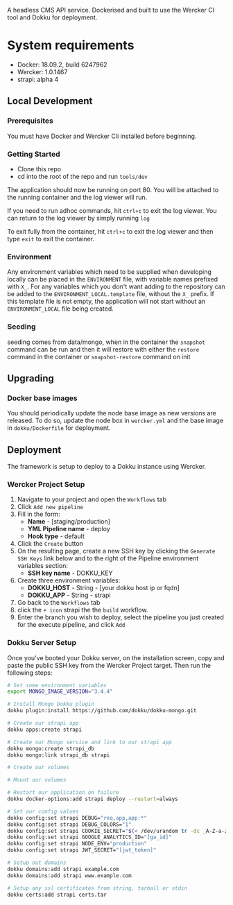 
A headless CMS API service. Dockerised and built to use the Wercker CI tool and Dokku for deployment.

# System requirements

- Docker: 18.09.2, build 6247962
- Wercker: 1.0.1467
- strapi: alpha 4


## Local Development

### Prerequisites

You must have Docker and Wercker Cli installed before beginning.

### Getting Started

* Clone this repo
* cd into the root of the repo and run `tools/dev`

The application should now be running on port 80. You will be attached to the running container and the log viewer will run.

If you need to run adhoc commands, hit `ctrl+c` to exit the log viewer. You can return to the log viewer by simply running `log`

To exit fully from the container, hit `ctrl+c` to exit the log viewer and then type `exit` to exit the container.

### Environment

Any environment variables which need to be supplied when developing locally can be placed in the `ENVIRONMENT` file, with variable names prefixed with `X_`. For any variables which you don't want adding to the repository can be added to the `ENVIRONMENT_LOCAL.template` file, without the `X_` prefix. If this template file is not empty, the application will not start without an `ENVIRONMENT_LOCAL` file being created.

### Seeding
seeding comes from data/mongo, when in the container the `snapshot` command can be run and then it will restore with either
the `restore` command in the container or `snapshot-restore` command on init

## Upgrading

### Docker base images

You should periodically update the node base image as new versions are released. To do so, update the node box in `wercker.yml` and the base image in `dokku/Dockerfile` for deployment.

## Deployment

The framework is setup to deploy to a Dokku instance using Wercker.

### Wercker Project Setup

1. Navigate to your project and open the `Workflows` tab
2. Click `Add new pipeline`
3. Fill in the form:
    - **Name** - [staging/production]
    - **YML Pipeline name** - deploy
    - **Hook type** - default
4. Click the `Create` button
5. On the resulting page, create a new SSH key by clicking the `Generate SSH Keys` link below and to the right of the Pipeline environment variables section:
    - **SSH key name** - DOKKU_KEY
6. Create three environment variables:
    - **DOKKU_HOST** - String - [your dokku host ip or fqdn]
    - **DOKKU_APP** - String - strapi
7. Go back to the `Workflows` tab
8. click the `+ icon` strapi the the `build` workflow.
9. Enter the branch you wish to deploy, select the pipeline you just created for the execute pipeline, and click `Add`

### Dokku Server Setup

Once you've booted your Dokku server, on the installation screen, copy and paste the public SSH key from the Wercker Project target. Then run the following steps:

```bash
# Set some environment variables
export MONGO_IMAGE_VERSION="3.4.4"

# Install Mongo Dokku plugin
dokku plugin:install https://github.com/dokku/dokku-mongo.git

# Create our strapi app
dokku apps:create strapi

# Create our Mongo service and link to our strapi app
dokku mongo:create strapi_db
dokku mongo:link strapi_db strapi

# Create our volumes

# Mount our volumes

# Restart our application on failure
dokku docker-options:add strapi deploy --restart=always

# Set our config values
dokku config:set strapi DEBUG="req,app,app:*"
dokku config:set strapi DEBUG_COLORS="1"
dokku config:set strapi COOKIE_SECRET="$(< /dev/urandom tr -dc _A-Z-a-z-0-9 | head -c64)"
dokku config:set strapi GOOGLE_ANALYTICS_ID="[ga_id]"
dokku config:set strapi NODE_ENV="production"
dokku config:set strapi JWT_SECRET="[jwt_token]"

# Setup out domains
dokku domains:add strapi example.com
dokku domains:add strapi www.example.com

# Setup any ssl certificates from string, tarball or stdin
dokku certs:add strapi certs.tar
```

